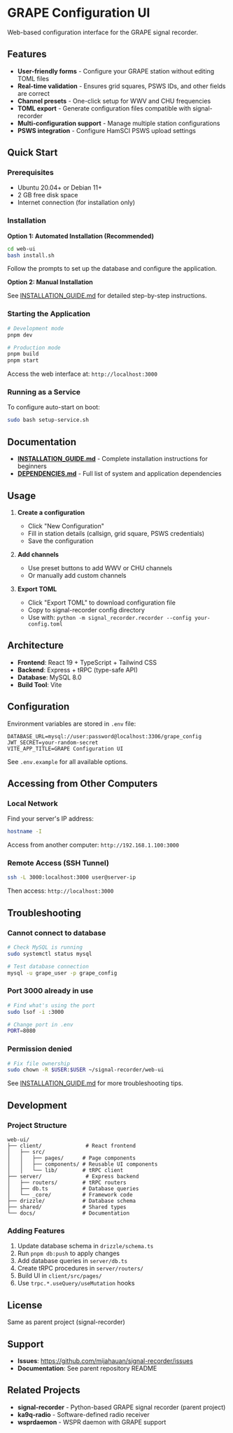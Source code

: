 # GRAPE Configuration UI

Web-based configuration interface for the GRAPE signal recorder.

## Features

- **User-friendly forms** - Configure your GRAPE station without editing TOML files
- **Real-time validation** - Ensures grid squares, PSWS IDs, and other fields are correct
- **Channel presets** - One-click setup for WWV and CHU frequencies
- **TOML export** - Generate configuration files compatible with signal-recorder
- **Multi-configuration support** - Manage multiple station configurations
- **PSWS integration** - Configure HamSCI PSWS upload settings

## Quick Start

### Prerequisites

- Ubuntu 20.04+ or Debian 11+
- 2 GB free disk space
- Internet connection (for installation only)

### Installation

**Option 1: Automated Installation (Recommended)**

```bash
cd web-ui
bash install.sh
```

Follow the prompts to set up the database and configure the application.

**Option 2: Manual Installation**

See [INSTALLATION_GUIDE.md](INSTALLATION_GUIDE.md) for detailed step-by-step instructions.

### Starting the Application

```bash
# Development mode
pnpm dev

# Production mode
pnpm build
pnpm start
```

Access the web interface at: `http://localhost:3000`

### Running as a Service

To configure auto-start on boot:

```bash
sudo bash setup-service.sh
```

## Documentation

- **[INSTALLATION_GUIDE.md](INSTALLATION_GUIDE.md)** - Complete installation instructions for beginners
- **[DEPENDENCIES.md](DEPENDENCIES.md)** - Full list of system and application dependencies

## Usage

1. **Create a configuration**
   - Click "New Configuration"
   - Fill in station details (callsign, grid square, PSWS credentials)
   - Save the configuration

2. **Add channels**
   - Use preset buttons to add WWV or CHU channels
   - Or manually add custom channels

3. **Export TOML**
   - Click "Export TOML" to download configuration file
   - Copy to signal-recorder config directory
   - Use with: `python -m signal_recorder.recorder --config your-config.toml`

## Architecture

- **Frontend**: React 19 + TypeScript + Tailwind CSS
- **Backend**: Express + tRPC (type-safe API)
- **Database**: MySQL 8.0
- **Build Tool**: Vite

## Configuration

Environment variables are stored in `.env` file:

```env
DATABASE_URL=mysql://user:password@localhost:3306/grape_config
JWT_SECRET=your-random-secret
VITE_APP_TITLE=GRAPE Configuration UI
```

See `.env.example` for all available options.

## Accessing from Other Computers

### Local Network

Find your server's IP address:
```bash
hostname -I
```

Access from another computer: `http://192.168.1.100:3000`

### Remote Access (SSH Tunnel)

```bash
ssh -L 3000:localhost:3000 user@server-ip
```

Then access: `http://localhost:3000`

## Troubleshooting

### Cannot connect to database

```bash
# Check MySQL is running
sudo systemctl status mysql

# Test database connection
mysql -u grape_user -p grape_config
```

### Port 3000 already in use

```bash
# Find what's using the port
sudo lsof -i :3000

# Change port in .env
PORT=8080
```

### Permission denied

```bash
# Fix file ownership
sudo chown -R $USER:$USER ~/signal-recorder/web-ui
```

See [INSTALLATION_GUIDE.md](INSTALLATION_GUIDE.md) for more troubleshooting tips.

## Development

### Project Structure

```
web-ui/
├── client/              # React frontend
│   ├── src/
│   │   ├── pages/      # Page components
│   │   ├── components/ # Reusable UI components
│   │   └── lib/        # tRPC client
├── server/              # Express backend
│   ├── routers/        # tRPC routers
│   ├── db.ts           # Database queries
│   └── _core/          # Framework code
├── drizzle/            # Database schema
├── shared/             # Shared types
└── docs/               # Documentation
```

### Adding Features

1. Update database schema in `drizzle/schema.ts`
2. Run `pnpm db:push` to apply changes
3. Add database queries in `server/db.ts`
4. Create tRPC procedures in `server/routers/`
5. Build UI in `client/src/pages/`
6. Use `trpc.*.useQuery/useMutation` hooks

## License

Same as parent project (signal-recorder)

## Support

- **Issues**: https://github.com/mijahauan/signal-recorder/issues
- **Documentation**: See parent repository README

## Related Projects

- **signal-recorder** - Python-based GRAPE signal recorder (parent project)
- **ka9q-radio** - Software-defined radio receiver
- **wsprdaemon** - WSPR daemon with GRAPE support

